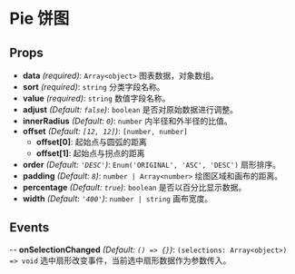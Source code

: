 # Pie 饼图

## Props

- **data** *(required)*: `Array<object>` 图表数据，对象数组。
- **sort** *(required)*: `string` 分类字段名称。
- **value** *(required)*: `string` 数值字段名称。
- **adjust** *(Default: `false`)*: `boolean` 是否对原始数据进行调整。
- **innerRadius** *(Default: `0`)*: `number` 内半径和外半径的比值。
- **offset** *(Default: `[12, 12]`)*: `[number, number]`
  - **offset[0]**: 起始点与圆弧的距离
  - **offset[1]**: 起始点与拐点的距离
- **order** *(Default: `'DESC'`)*: `Enum('ORIGINAL', 'ASC', 'DESC')` 扇形排序。
- **padding** *(Default: `8`)*: `number | Array<number>` 绘图区域和画布的距离。
- **percentage** *(Default: `true`)*: `boolean` 是否以百分比显示数据。
- **width** *(Default: `'400'`)*: `number | string` 画布宽度。

## Events

-- **onSelectionChanged** *(Default: `() => {}`)*: `(selections: Array<object>) => void` 选中扇形改变事件，当前选中扇形数据作为参数传入。
